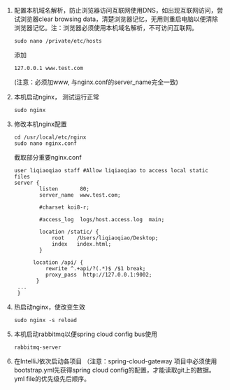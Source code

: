 1. 配置本机域名解析，防止浏览器访问互联网使用DNS，如出现互联网访问，尝试浏览器clear browsing data，清楚浏览器记忆，无用则重启电脑以便清除浏览器记忆。注：浏览器必须使用本机域名解析，不可访问互联网。

   ```
   sudo nano /private/etc/hosts
   ```

   添加

   ```
   127.0.0.1 www.test.com 
   ```

   (注意：必须加www, 与nginx.conf的server_name完全一致)

2. 本机启动nginx， 测试运行正常

   ```
   sudo nginx
   ```

3. 修改本机nginx配置

   ```
   cd /usr/local/etc/nginx
   sudo nano nginx.conf
   ```

   截取部分重要nginx.conf

   ```
   user liqiaoqiao staff #Allow liqiaoqiao to access local static files 
   server {
           listen       80;
           server_name  www.test.com;
   
           #charset koi8-r;
   
           #access_log  logs/host.access.log  main;
   
           location /static/ {
               root    /Users/liqiaoqiao/Desktop;
               index   index.html;
           }
   
         location /api/ {
             rewrite ^.+api/?(.*)$ /$1 break;
             proxy_pass  http://127.0.0.1:9002;
          }
    ...
    }
   ```

4. 热启动nginx，使改变生效

   ```
   sudo nginx -s reload
   ```

5. 本机启动rabbitmq以便spring cloud config bus使用

   ```
   rabbitmq-server
   ```

6. 在IntelliJ依次启动各项目 （注意：spring-cloud-gateway 项目中必须使用bootstrap.yml先获得spring cloud config的配置，才能读取git上的数据。yml file的优先级先后顺序。